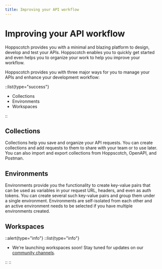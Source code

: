 ```yaml
---
title: Improving your API workflow
---
```


# Improving your API workflow

Hoppscotch provides you with a minimal and blazing platform to design, develop and test your APIs. Hoppscotch enables you to quickly get started and even helps you to organize your work to help you improve your workflow.

Hoppscotch provides you with three major ways for you to manage your APIs and enhance your development workflow:

::list{type="success"}

- Collections
- Environments
- Workspaces

::

## Collections

Collections help you save and organize your API requests. You can create collections and add requests to them to share with your team or to use later. You can also import and export collections from Hoppscotch, OpenAPI, and Postman.

## Environments

Environments provide you the functionality to create key-value pairs that can be used as variables in your request URL, headers, and even as auth tokens. You can create several such key-value pairs and group them under a single environment. Environments are self-isolated from each other and an active environment needs to be selected if you have multiple environments created.

## Workspaces

::alert{type="info"}
::list{type="info"}

- We're launching workspaces soon! Stay tuned for updates on our [community channels](/support/solutions/community).

::
::
